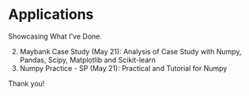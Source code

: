 # Applications
Showcasing What I've Done.

2. Maybank Case Study (May 21): Analysis of Case Study with Numpy, Pandas, Scipy, Matplotlib and Scikit-learn
1. Numpy Practice - SP (May 21): Practical and Tutorial for Numpy

Thank you!
